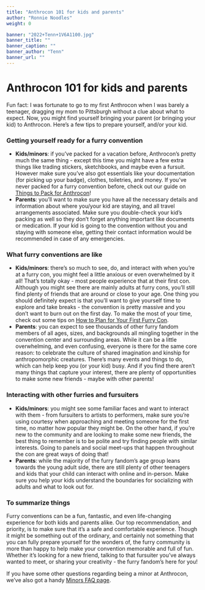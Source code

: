 ```yaml
---
title: "Anthrocon 101 for kids and parents"
author: "Ronnie Noodles"
weight: 0

banner: "2022+Tenn+1V6A1100.jpg"
banner_title: ""
banner_caption: ""
banner_author: "Tenn"
banner_url: ""
---
```


# Anthrocon 101 for kids and parents

Fun fact: I was fortunate to go to my first Anthrocon when I was barely a teenager, dragging my mom to Pittsburgh without a clue about what to expect. Now, you might find yourself bringing your parent (or bringing your kid) to Anthrocon. Here’s a few tips to prepare yourself, and/or your kid.

### Getting yourself ready for a furry convention

- **Kids/minors**: if you’ve packed for a vacation before, Anthrocon’s pretty much the same thing - except this time you might have a few extra things like trading stickers, sketchbooks, and maybe even a fursuit. However make sure you’ve also got essentials like your documentation (for picking up your badge), clothes, toiletries, and money. If you’ve never packed for a furry convention before, check out our guide on [Things to Pack for Anthrocon](/guides/things-to-pack-for-anthrocon)!
- **Parents**: you’ll want to make sure you have all the necessary details and information about where you/your kid are staying, and all travel arrangements associated. Make sure you double-check your kid’s packing as well so they don’t forget anything important like documents or medication. If your kid is going to the convention without you and staying with someone else, getting their contact information would be recommended in case of any emergencies.

### What furry conventions are like

- **Kids/minors**: there’s so much to see, do, and interact with when you’re at a furry con, you might feel a little anxious or even overwhelmed by it all! That’s totally okay - most people experience that at their first con. Although you might see there are mainly adults at furry cons, you’ll still find plenty of friends that are around or close to your age. One thing you should definitely expect is that you’ll want to give yourself time to explore and take breaks - the convention is pretty massive and you don’t want to burn out on the first day. To make the most of your time, check out some tips on [How to Plan for Your First Furry Con](https://www.anthrocon.org/guides/how-to-plan-your-first-furry-convention).
- **Parents**: you can expect to see thousands of other furry fandom members of all ages, sizes, and backgrounds all mingling together in the convention center and surrounding areas. While it can be a little overwhelming, and even confusing, everyone is there for the same core reason: to celebrate the culture of shared imagination and kinship for anthropomorphic creatures. There’s many events and things to do, which can help keep you (or your kid) busy. And if you find there aren’t many things that capture your interest, there are plenty of opportunities to make some new friends - maybe with other parents!

### Interacting with other furries and fursuiters

- **Kids/minors**: you might see some familiar faces and want to interact with them - from fursuiters to artists to performers, make sure you’re using courtesy when approaching and meeting someone for the first time, no matter how popular they might be. On the other hand, if you’re new to the community and are looking to make some new friends, the best thing to remember is to be polite and try finding people with similar interests. Going to panels and social meet-ups that happen throughout the con are great ways of doing that!
- **Parents**: while the majority of the furry fandom’s age group leans towards the young adult side, there are still plenty of other teenagers and kids that your child can interact with online and in-person. Make sure you help your kids understand the boundaries for socializing with adults and what to look out for.

### To summarize things

Furry conventions can be a fun, fantastic, and even life-changing experience for both kids and parents alike. Our top recommendation, and priority, is to make sure that it’s a safe and comfortable experience. Though it might be something out of the ordinary, and certainly not something that you can fully prepare yourself for the wonders of, the furry community is more than happy to help make your convention memorable and full of fun. Whether it’s looking for a new friend, talking to that fursuiter you’ve always wanted to meet, or sharing your creativity - the furry fandom’s here for you!

If you have some other questions regarding being a minor at Anthrocon, we’ve also got a handy [Minors FAQ page](/faq/minors-questions).
